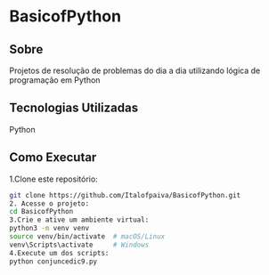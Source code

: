 # BasicofPython

## Sobre
Projetos de resolução de problemas do dia a dia utilizando lógica de programação em Python 

## Tecnologias Utilizadas
Python

## Como Executar
1.Clone este repositório:
   ```bash
   git clone https://github.com/Italofpaiva/BasicofPython.git
2. Acesse o projeto:
cd BasicofPython
3.Crie e ative um ambiente virtual:
python3 -m venv venv
source venv/bin/activate  # macOS/Linux
venv\Scripts\activate     # Windows
4.Execute um dos scripts:
python conjuncedic9.py





